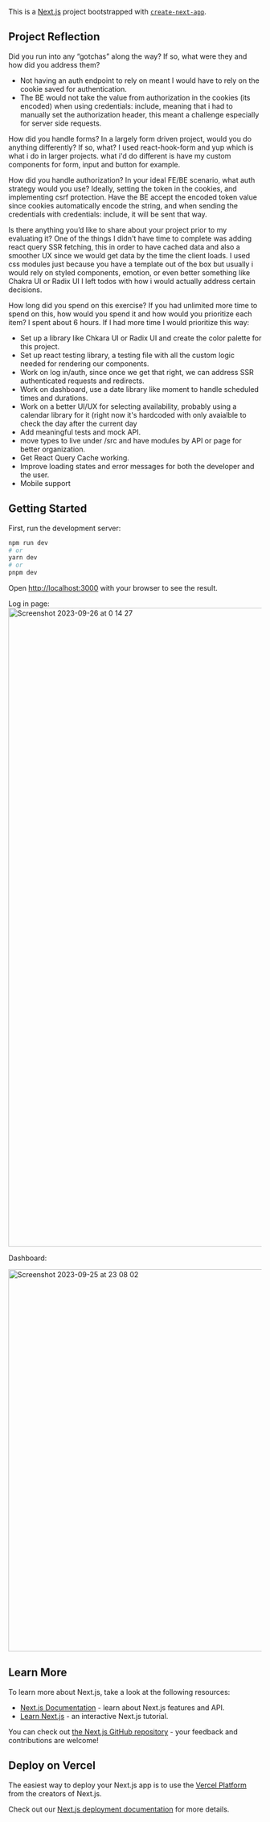 This is a [Next.js](https://nextjs.org/) project bootstrapped with [`create-next-app`](https://github.com/vercel/next.js/tree/canary/packages/create-next-app).


## Project Reflection

Did you run into any “gotchas” along the way? If so, what were they and how did you address them?
  - Not having an auth endpoint to rely on meant I would have to rely on the cookie saved for authentication.
  - The BE would not take the value from authorization in the cookies (its encoded) when using credentials: include, meaning that i had to manually set the authorization header, this meant a challenge
    especially for server side requests.

How did you handle forms? In a largely form driven project, would you do anything differently? If so, what? I used react-hook-form and yup which is what i do in larger projects. what i'd do different is have my custom components for form, input and button for example.

How did you handle authorization? In your ideal FE/BE scenario, what auth strategy would you use? Ideally, setting the token in the cookies, and implementing csrf protection. Have the BE accept the encoded token value since cookies automatically encode the string, and when sending the credentials with credentials: include, it will be sent that way.

Is there anything you’d like to share about your project prior to my evaluating it?
One of the things I didn't have time to complete was adding react query SSR fetching, this in order to have cached data and also a smoother UX since we would get data by the time the client loads.
I used css modules just because you have a template out of the box but usually i would rely on styled components, emotion, or even better something like Chakra UI or Radix UI
I left todos with how i would actually address certain decisions.

How long did you spend on this exercise? If you had unlimited more time to spend on this, how would you spend it and how would you prioritize each item?
I spent about 6 hours. If I had more time I would prioritize this way:

- Set up a library like Chkara UI or Radix UI and create the color palette for this project.
- Set up react testing library, a testing file with all the custom logic needed for rendering our components.
- Work on log in/auth, since once we get that right, we can address SSR authenticated requests and redirects.
- Work on dashboard, use a date library like moment to handle scheduled times and durations.
- Work on a better UI/UX for selecting availability, probably using a calendar library for it (right now it's hardcoded with only avaialble to check the day after the current day
- Add meaningful tests and mock API.
- move types to live under /src and have modules by API or page for better organization.
- Get React Query Cache working.
- Improve loading states and error messages for both the developer and the user.
- Mobile support

## Getting Started

First, run the development server:

```bash
npm run dev
# or
yarn dev
# or
pnpm dev
```

Open [http://localhost:3000](http://localhost:3000) with your browser to see the result.

Log in page:
<img width="1270" alt="Screenshot 2023-09-26 at 0 14 27" src="https://github.com/kevinvai10/curbee/assets/43870516/379784bb-2474-4315-b396-6636e08c5773">


Dashboard: 

<img width="760" alt="Screenshot 2023-09-25 at 23 08 02" src="https://github.com/kevinvai10/curbee/assets/43870516/66918047-381b-453f-9061-089853644d87">


## Learn More

To learn more about Next.js, take a look at the following resources:

- [Next.js Documentation](https://nextjs.org/docs) - learn about Next.js features and API.
- [Learn Next.js](https://nextjs.org/learn) - an interactive Next.js tutorial.

You can check out [the Next.js GitHub repository](https://github.com/vercel/next.js/) - your feedback and contributions are welcome!

## Deploy on Vercel

The easiest way to deploy your Next.js app is to use the [Vercel Platform](https://vercel.com/new?utm_medium=default-template&filter=next.js&utm_source=create-next-app&utm_campaign=create-next-app-readme) from the creators of Next.js.

Check out our [Next.js deployment documentation](https://nextjs.org/docs/deployment) for more details.
